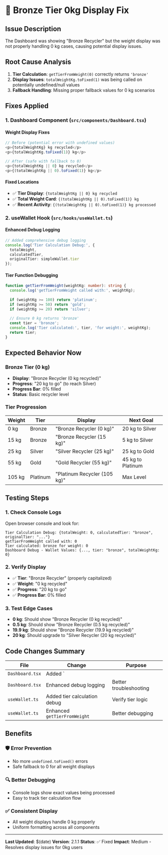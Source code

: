 # 🔧 **Bronze Tier 0kg Display Fix**

## **Issue Description**
The Dashboard was showing "Bronze Recycler" but the weight display was not properly handling 0 kg cases, causing potential display issues.

## **Root Cause Analysis**
1. **Tier Calculation**: `getTierFromWeight(0)` correctly returns `'bronze'`
2. **Display Issues**: `totalWeightKg.toFixed(1)` was being called on potentially undefined/null values
3. **Fallback Handling**: Missing proper fallback values for 0 kg scenarios

## **Fixes Applied**

### **1. Dashboard Component** (`src/components/Dashboard.tsx`)

#### **Weight Display Fixes**
```typescript
// Before (potential error with undefined values)
<p>{totalWeightKg} kg recycled</p>
<p>{totalWeightKg.toFixed(1)} kg</p>

// After (safe with fallback to 0)
<p>{totalWeightKg || 0} kg recycled</p>
<p>{(totalWeightKg || 0).toFixed(1)} kg</p>
```

#### **Fixed Locations**
- ✅ **Tier Display**: `{totalWeightKg || 0} kg recycled`
- ✅ **Total Weight Card**: `{(totalWeightKg || 0).toFixed(1)} kg`
- ✅ **Recent Activity**: `{(totalWeightKg || 0).toFixed(1)} kg processed`

### **2. useWallet Hook** (`src/hooks/useWallet.ts`)

#### **Enhanced Debug Logging**
```typescript
// Added comprehensive debug logging
console.log('Tier Calculation Debug:', {
  totalWeight,
  calculatedTier,
  originalTier: simpleWallet.tier
});
```

#### **Tier Function Debugging**
```typescript
function getTierFromWeight(weightKg: number): string {
  console.log('getTierFromWeight called with:', weightKg);
  
  if (weightKg >= 100) return 'platinum';
  if (weightKg >= 50) return 'gold';
  if (weightKg >= 20) return 'silver';
  
  // Ensure 0 kg returns 'bronze'
  const tier = 'bronze';
  console.log('Tier calculated:', tier, 'for weight:', weightKg);
  return tier;
}
```

## **Expected Behavior Now**

### **Bronze Tier (0 kg)**
- **Display**: "Bronze Recycler (0 kg recycled)"
- **Progress**: "20 kg to go" (to reach Silver)
- **Progress Bar**: 0% filled
- **Status**: Basic recycler level

### **Tier Progression**
| **Weight** | **Tier** | **Display** | **Next Goal** |
|------------|----------|-------------|----------------|
| 0 kg | Bronze | "Bronze Recycler (0 kg)" | 20 kg to Silver |
| 15 kg | Bronze | "Bronze Recycler (15 kg)" | 5 kg to Silver |
| 25 kg | Silver | "Silver Recycler (25 kg)" | 25 kg to Gold |
| 55 kg | Gold | "Gold Recycler (55 kg)" | 45 kg to Platinum |
| 105 kg | Platinum | "Platinum Recycler (105 kg)" | Max Level |

## **Testing Steps**

### **1. Check Console Logs**
Open browser console and look for:
```
Tier Calculation Debug: {totalWeight: 0, calculatedTier: "bronze", originalTier: "..."}
getTierFromWeight called with: 0
Tier calculated: bronze for weight: 0
Dashboard Debug - Wallet Values: {..., tier: "bronze", totalWeightKg: 0}
```

### **2. Verify Display**
- ✅ **Tier**: "Bronze Recycler" (properly capitalized)
- ✅ **Weight**: "0 kg recycled"
- ✅ **Progress**: "20 kg to go"
- ✅ **Progress Bar**: 0% filled

### **3. Test Edge Cases**
- **0 kg**: Should show "Bronze Recycler (0 kg recycled)"
- **0.5 kg**: Should show "Bronze Recycler (0.5 kg recycled)"
- **19.9 kg**: Should show "Bronze Recycler (19.9 kg recycled)"
- **20 kg**: Should upgrade to "Silver Recycler (20 kg recycled)"

## **Code Changes Summary**

| **File** | **Change** | **Purpose** |
|-----------|------------|-------------|
| `Dashboard.tsx` | Added `|| 0` fallbacks | Prevent undefined errors |
| `Dashboard.tsx` | Enhanced debug logging | Better troubleshooting |
| `useWallet.ts` | Added tier calculation debug | Verify tier logic |
| `useWallet.ts` | Enhanced `getTierFromWeight` | Better debugging |

## **Benefits**

### **🛡️ Error Prevention**
- No more `undefined.toFixed()` errors
- Safe fallback to 0 for all weight displays

### **🔍 Better Debugging**
- Console logs show exact values being processed
- Easy to track tier calculation flow

### **✅ Consistent Display**
- All weight displays handle 0 kg properly
- Uniform formatting across all components

---

**Last Updated**: $(date)
**Version**: 2.1.1
**Status**: ✅ Fixed
**Impact**: Medium - Resolves display issues for 0kg users
